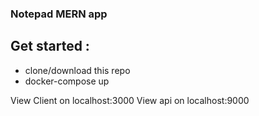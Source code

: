 ### Notepad MERN app 

## Get started :
- clone/download this repo
- docker-compose up

View Client on localhost:3000
View api    on localhost:9000


